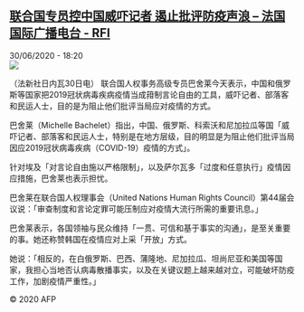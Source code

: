 <!--1593539777000-->
[联合国专员控中国威吓记者 遏止批评防疫声浪 – 法国国际广播电台 - RFI](http://www.rfi.fr//cn/contenu/20200630-%E8%81%94%E5%90%88%E5%9B%BD%E4%B8%93%E5%91%98%E6%8E%A7%E4%B8%AD%E5%9B%BD%E5%A8%81%E5%90%93%E8%AE%B0%E8%80%85-%E9%81%8F%E6%AD%A2%E6%89%B9%E8%AF%84%E9%98%B2%E7%96%AB%E5%A3%B0%E6%B5%AA)
------

<div>30/06/2020 - 18:20</div><img src="https://s.rfi.fr/media/display/19d1b6d2-baf3-11ea-bc82-005056bf87d6/w:310/p:16x9/int0001b.200701002004.jpg"><div class="t-content__body u-clearfix"><div class="m-interstitial"></div><p>（法新社日内瓦30日电）    联合国人权事务高级专员巴舍莱今天表示，中国和俄罗斯等国家把2019冠状病毒疾病疫情当成箝制言论自由的工具，威吓记者、部落客和民运人士，目的是为阻止他们批评当局应对疫情的方式。</p><p>    巴舍莱（Michelle Bachelet）指出，中国、俄罗斯、科索沃和尼加拉瓜等国「威吓记者、部落客和民运人士，特别是在地方层级，目的明显是为阻止他们批评当局因应2019冠状病毒疾病（COVID-19）疫情的方式」。</p><p>    针对埃及「对言论自由施以严格限制」，以及萨尔瓦多「过度和任意执行」疫情因应措施，巴舍莱也表示担忧。</p><p>    巴舍莱在联合国人权理事会（United Nations Human Rights Council）第44届会议说：「审查制度和言论定罪可能压制应对疫情大流行所需的重要讯息。」</p><p>    巴舍莱表示，各国领袖与民众维持「一贯、可信和基于事实的沟通」，是至关重要的事。她还称赞韩国在疫情应对上采「开放」方式。</p><p>    她说：「相反的，在白俄罗斯、巴西、蒲隆地、尼加拉瓜、坦尚尼亚和美国等国家，我担心当地否认病毒散播事实，以及在关键议题上越来越对立，可能破坏防疫工作，加剧疫情严重性。」</p><p class="t-copyright">© 2020 AFP</p>        </div>
